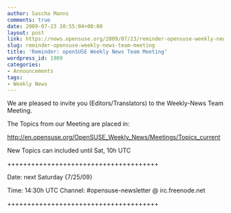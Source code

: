 ```yaml
---
author: Sascha Manns
comments: true
date: 2009-07-23 20:55:04+00:00
layout: post
link: https://news.opensuse.org/2009/07/23/reminder-opensuse-weekly-news-team-meeting/
slug: reminder-opensuse-weekly-news-team-meeting
title: 'Reminder: openSUSE Weekly News Team Meeting'
wordpress_id: 1909
categories:
- Announcements
tags:
- Weekly News
---
```


We are pleased to invite you (Editors/Translators) to the Weekly-News
Team Meeting.


The Topics from our Meeting are placed in:




http://en.opensuse.org/OpenSUSE_Weekly_News/Meetings/Topics_current




New Topics can included until Sat, 10h UTC







++++++++++++++++++++++++++++++++++++++




Date: next Saturday {7/25/09}





Time: 14:30h UTC
Channel: #opensuse-newsletter @ irc.freenode.net


++++++++++++++++++++++++++++++++++++++
